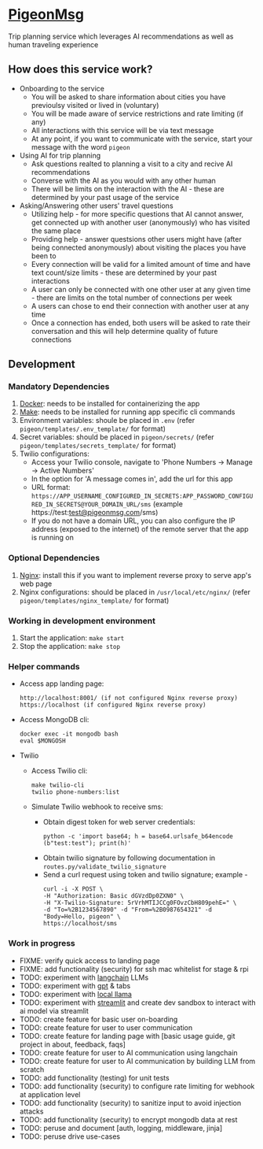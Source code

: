 # [PigeonMsg](http://pigeonmsg.com)
Trip planning service which leverages AI recommendations as well as human traveling experience

## How does this service work?
- Onboarding to the service
    - You will be asked to share information about cities you have previoulsy visited or lived in (voluntary)
    - You will be made aware of service restrictions and rate limiting (if any)
    - All interactions with this service will be via text message
    - At any point, if you want to communicate with the service, start your message with the word `pigeon`
- Using AI for trip planning
    - Ask questions realted to planning a visit to a city and recive AI recommendations
    - Converse with the AI as you would with any other human
    - There will be limits on the interaction with the AI - these are determined by your past usage of the service
- Asking/Answering other users' travel questions
    - Utilizing help - for more specific questions that AI cannot answer, get connected up with another user (anonymously) who has visited the same place
    - Providing help - answer questsions other users might have (after being connected anonymously) about visiting the places you have been to
    - Every connection will be valid for a limited amount of time and have text count/size limits - these are determined by your past interactions
    - A user can only be connected with one other user at any given time -  there are limits on the total number of connections per week
    - A users can chose to end their connection with another user at any time
    - Once a connection has ended, both users will be asked to rate their conversation and this will help determine quality of future connections


## Development

### Mandatory Dependencies
1. [Docker](https://www.docker.com/): needs to be installed for containerizing the app
2. [Make](https://www.gnu.org/software/make/): needs to be installed for running app specific cli commands
3. Environment variables: shoule be placed in `.env` (refer `pigeon/templates/.env_template/` for format)
4. Secret variables: should be placed in `pigeon/secrets/` (refer `pigeon/templates/secrets_template/` for format)
5. Twilio configurations:
    - Access your Twilio console, navigate to 'Phone Numbers -> Manage -> Active Numbers'
    - In the option for 'A message comes in', add the url for this app
    - URL format: `https://APP_USERNAME_CONFIGURED_IN_SECRETS:APP_PASSWORD_CONFIGURED_IN_SECRETS@YOUR_DOMAIN_URL/sms` (example https://test:test@pigeonmsg.com/sms)
    - If you do not have a domain URL, you can also configure the IP address (exposed to the internet) of the remote server that the app is running on

### Optional Dependencies
1. [Nginx](https://nginx.org/en/download.html): install this if you want to implement reverse proxy to serve app's web page
2. Nginx configurations: should be placed in `/usr/local/etc/nginx/` (refer `pigeon/templates/nginx_template/` for format)

### Working in development environment
1. Start the application: `make start`
2. Stop the application: `make stop`

### Helper commands
- Access app landing page:
  ```
  http://localhost:8001/ (if not configured Nginx reverse proxy)
  https://localhost (if configured Nginx reverse proxy)
  ```

- Access MongoDB cli: 
  ```
  docker exec -it mongodb bash
  eval $MONGOSH
  ```

- Twilio
  - Access Twilio cli: 
    ```
    make twilio-cli
    twilio phone-numbers:list
    ```

  - Simulate Twilio webhook to receive sms:
    - Obtain digest token for web server credentials:
      ```
      python -c 'import base64; h = base64.urlsafe_b64encode (b"test:test"); print(h)'
      ```
    - Obtain twilio signature by following documentation in `routes.py/validate_twilio_signature`
    - Send a curl request using token and twilio signature; example -
      ```
      curl -i -X POST \
      -H "Authorization: Basic dGVzdDp0ZXN0" \
      -H "X-Twilio-Signature: 5rVrhMTIJCCg0FOvzCbH809pehE=" \
      -d "To=%2B1234567890" -d "From=%2B0987654321" -d "Body=Hello, pigeon" \
      https://localhost/sms
      ```

### Work in progress
- FIXME: verify quick access to landing page
- FIXME: add functionality (security) for ssh mac whitelist for stage & rpi
- TODO: experiment with [langchain](twilio.com/blog/3-ways-query-data-langchain-agents-python) LLMs
- TODO: experiment with [gpt](youtube.com/watch?v=kCc8FmEb1nY) & tabs
- TODO: experiment with [local llama](github.com/ggerganov/llama.cpp)
- TODO: experiment with [streamlit](streamlit.io/) and create dev sandbox to interact with ai model via streamlit
- TODO: create feature for basic user on-boarding
- TODO: create feature for user to user communication
- TODO: create feature for landing page with [basic usage guide, git project in about, feedback, faqs]
- TODO: create feature for user to AI communication using langchain
- TODO: create feature for user to AI communication by building LLM from scratch
- TODO: add functionality (testing) for unit tests
- TODO: add functionality (security) to configure rate limiting for webhook at application level
- TODO: add functionality (security) to sanitize input to avoid injection attacks
- TODO: add functionality (security) to encrypt mongodb data at rest
- TODO: peruse and document [auth, logging, middleware, jinja]
- TODO: peruse drive use-cases

